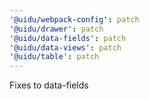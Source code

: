 ```yaml
---
'@uidu/webpack-config': patch
'@uidu/drawer': patch
'@uidu/data-fields': patch
'@uidu/data-views': patch
'@uidu/table': patch
---
```


Fixes to data-fields
